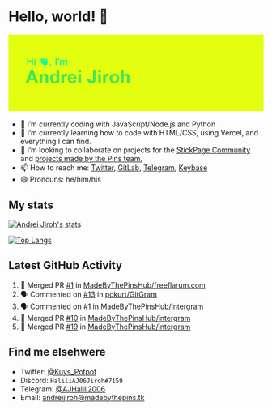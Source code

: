 # Hello, world! 👋

![](https://raw.githubusercontent.com/AndreiJirohHaliliDev2006/AndreiJirohHaliliDev2006/master/header.png)

- 🔭 I’m currently coding with JavaScript/Node.js and Python
- 🌱 I’m currently learning how to code with HTML/CSS, using Vercel, and everything I can find.
- 👯 I’m looking to collaborate on projects for the [StickPage Community](https://github.com/StickPage-Community) and [projects made by the Pins team.](https://github.com/MadeByThePinsHub)
- 📫 How to reach me: [Twitter](https://twitter.com/Kuys_Potpot), [GitLab](https://www.gitlab.com/AndreiJirohHaliliDev2006), [Telegram](https://t.me/AJHalili2006), [Keybase](https://keybase.io/ajhalilidev06)
- 😄 Pronouns: he/him/his

## My stats

[![Andrei Jiroh's stats](https://gh-readme-stats-thepinsteam.vercel.app/api?username=AndreiJirohHaliliDev2006&count_private=true&include_all_commits=true)](https://github.com/anuraghazra/github-readme-stats)

[![Top Langs](https://gh-readme-stats-thepinsteam.vercel.app/api/top-langs/?username=AndreiJirohHaliliDev2006&layout=compact)](https://github.com/anuraghazra/github-readme-stats)

## Latest GitHub Activity

<!--START_SECTION:activity-->
1. 🎉 Merged PR [#1](https://github.com/MadeByThePinsHub/freeflarum.com/pull/1) in [MadeByThePinsHub/freeflarum.com](https://github.com/MadeByThePinsHub/freeflarum.com)
2. 🗣 Commented on [#13](https://github.com/pokurt/GitGram/issues/13) in [pokurt/GitGram](https://github.com/pokurt/GitGram)
3. 🗣 Commented on [#1](https://github.com/MadeByThePinsHub/intergram/issues/1) in [MadeByThePinsHub/intergram](https://github.com/MadeByThePinsHub/intergram)
4. 🎉 Merged PR [#10](https://github.com/MadeByThePinsHub/intergram/pull/10) in [MadeByThePinsHub/intergram](https://github.com/MadeByThePinsHub/intergram)
5. 🎉 Merged PR [#19](https://github.com/MadeByThePinsHub/intergram/pull/19) in [MadeByThePinsHub/intergram](https://github.com/MadeByThePinsHub/intergram)
<!--END_SECTION:activity-->

## Find me elsehwere

* Twitter: [@Kuys_Potpot](https://twitter.com)
* Discord: `HaliliAJ06Jiroh#7159`
* Telegram: [@AJHalili2006](https://telegram.dog/AJHalili2006)
* Email: <andreijiroh@madebythepins.tk>
